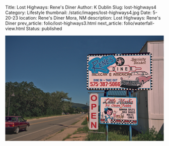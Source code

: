Title: Lost Highways: Rene's Diner
Author: K Dublin
Slug: lost-highways4
Category: Lifestyle
thumbnail: /static/images/lost-highways4.jpg
Date: 5-20-23
location: Rene's Diner Mora, NM
description: Lost Highways: Rene's Diner
prev_article: folio/lost-highways3.html
next_article: folio/waterfall-view.html
Status: published

<img src="../static/images/lost-highways4.jpg" alt="Lost Highways: Rene's Diner" width=1000px />

